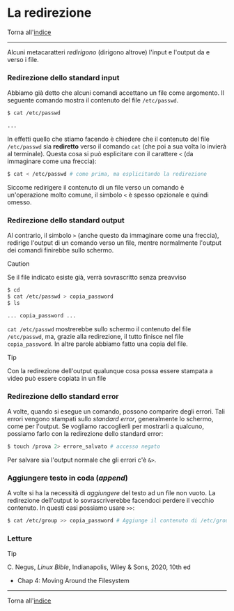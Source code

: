 # La redirezione

Torna all'[indice](../toc.md)

---

Alcuni metacaratteri _redirigono_ (dirigono altrove) l'input e l'output da e verso i file.

### Redirezione dello standard input

Abbiamo già detto che alcuni comandi accettano un file come argomento. Il seguente comando mostra il contenuto del file `/etc/passwd`.

```bash
$ cat /etc/passwd

...
```

In effetti quello che stiamo facendo è chiedere che il contenuto del file `/etc/passwd` sia **rediretto** verso il comando `cat` (che poi a sua volta lo invierà al terminale). Questa cosa si può esplicitare con il carattere `<` (da immaginare come una freccia):

```bash
$ cat < /etc/passwd # come prima, ma esplicitando la redirezione
```

Siccome redirigere il contenuto di un file verso un comando è un'operazione molto comune, il simbolo `<` è spesso opzionale e quindi omesso.

### Redirezione dello standard output

Al contrario, il simbolo `>` (anche questo da immaginare come una freccia), redirige l'output di un comando verso un file, mentre normalmente l'output dei comandi finirebbe sullo schermo.

> [!CAUTION]
> Se il file indicato esiste già, verrà sovrascritto senza preavviso

```bash
$ cd
$ cat /etc/passwd > copia_password
$ ls

... copia_password ...
```

`cat /etc/passwd` mostrerebbe sullo schermo il contenuto del file `/etc/passwd`, ma, grazie alla redirezione, il tutto finisce nel file `copia_password`. In altre parole abbiamo fatto una copia del file.

> [!TIP]
> Con la redirezione dell'output qualunque cosa possa essere stampata a video può essere copiata in un file

### Redirezione dello standard error

A volte, quando si esegue un comando, possono comparire degli errori. Tali errori vengono stampati sullo _standard error_, generalmente lo schermo, come per l'output. Se vogliamo raccoglierli per mostrarli a qualcuno, possiamo farlo con la redirezione dello standard error:

```bash
$ touch /prova 2> errore_salvato # accesso negato
```

Per salvare sia l'output normale che gli errori c'è `&>`.

### Aggiungere testo in coda (_append_)

A volte si ha la necessità di _aggiungere_ del testo ad un file non vuoto. La redirezione dell'output lo sovrascriverebbe facendoci perdere il vecchio contenuto. In questi casi possiamo usare `>>`:

```bash
$ cat /etc/group >> copia_password # Aggiunge il contenuto di /etc/group a copia_password
```

### Letture

> [!TIP]
> C. Negus, _Linux Bible_, Indianapolis, Wiley &amp; Sons, 2020, 10th ed
>
> - Chap 4: Moving Around the Filesystem

---

Torna all'[indice](../toc.md)
